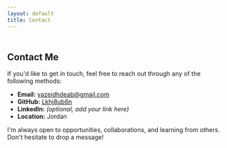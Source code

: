 ```yaml
---
layout: default
title: Contact
---
```


<div class="container" style="margin-top: 50px;">
  <h2>Contact Me</h2>
  <p>If you'd like to get in touch, feel free to reach out through any of the following methods:</p>

  <ul>
    <li><strong>Email:</strong> <a href="mailto:yazeidhdeab@gmail.com">yazeidhdeab@gmail.com</a></li>
    <li><strong>GitHub:</strong> <a href="https://github.com/Lkhj8ub6n" target="_blank">Lkhj8ub6n</a></li>
    <li><strong>LinkedIn:</strong> <em>(optional, add your link here)</em></li>
    <li><strong>Location:</strong> Jordan</li>
  </ul>

  <p>I'm always open to opportunities, collaborations, and learning from others. Don't hesitate to drop a message!</p>
</div>
